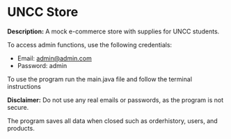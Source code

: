# UNCC Store

**Description:** A mock e-commerce store with supplies for UNCC students.

To access admin functions, use the following credentials:
- Email: admin@admin.com
- Password: admin

To use the program run the main.java file and follow the terminal instructions

**Disclaimer:** Do not use any real emails or passwords, as the program is not secure.

The program saves all data when closed such as orderhistory, users, and products.
